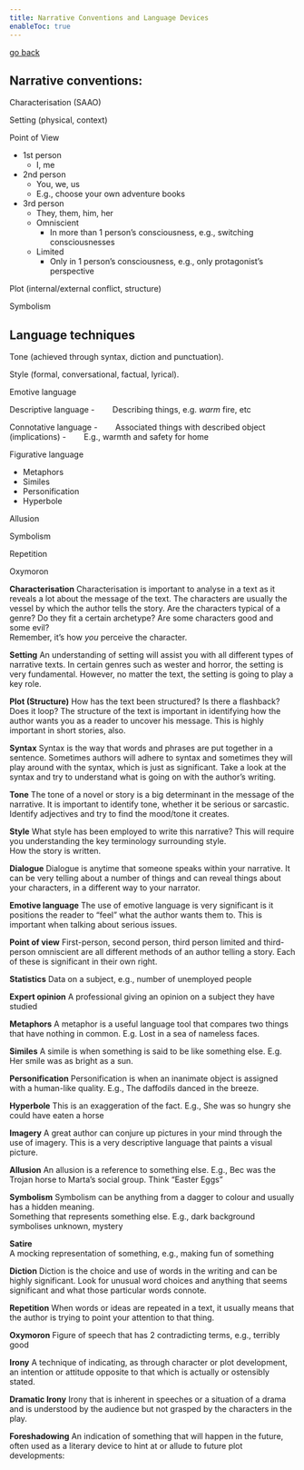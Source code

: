 ```yaml
---
title: Narrative Conventions and Language Devices
enableToc: true
---
```


[go back](Subjects/Literature.md)

## **Narrative conventions:**
Characterisation (SAAO)  

Setting (physical, context)

Point of View
- 1st person
	- I, me
- 2nd person
	- You, we, us 
	- E.g., choose your own adventure books
- 3rd person
	- They, them, him, her
	- Omniscient
		- In more than 1 person’s consciousness, e.g., switching consciousnesses
	- Limited
		- Only in 1 person’s consciousness, e.g., only protagonist’s perspective

Plot (internal/external conflict, structure)

Symbolism

## **Language techniques**
Tone (achieved through syntax, diction and punctuation).  

Style (formal, conversational, factual, lyrical).  

Emotive language  

Descriptive language
-        Describing things, e.g. _warm_ fire, etc

Connotative language
-        Associated things with described object (implications)
-        E.g., warmth and safety for home

Figurative language
- Metaphors  
- Similes  
- Personification  
- Hyperbole  

Allusion  

Symbolism  

Repetition

Oxymoron

**Characterisation**
Characterisation is important to analyse in a text as it reveals a lot about the message of the text. The characters are usually the vessel by which the author tells the story. Are the characters typical of a genre? Do they fit a certain archetype? Are some characters good and some evil?  
Remember, it’s how _you_ perceive the character.

**Setting**
An understanding of setting will assist you with all different types of narrative texts. In certain genres such as wester and horror, the setting is very fundamental. However, no matter the text, the setting is going to play a key role.

**Plot (Structure)**
How has the text been structured? Is there a flashback? Does it loop? The structure of the text is important in identifying how the author wants you as a reader to uncover his message. This is highly important in short stories, also.

**Syntax**
Syntax is the way that words and phrases are put together in a sentence. Sometimes authors will adhere to syntax and sometimes they will play around with the syntax, which is just as significant. Take a look at the syntax and try to understand what is going on with the author’s writing.

**Tone**
The tone of a novel or story is a big determinant in the message of the narrative. It is important to identify tone, whether it be serious or sarcastic.  
Identify adjectives and try to find the mood/tone it creates.

**Style**
What style has been employed to write this narrative? This will require you understanding the key terminology surrounding style.  
How the story is written.

**Dialogue**
Dialogue is anytime that someone speaks within your narrative. It can be very telling about a number of things and can reveal things about your characters, in a different way to your narrator.

**Emotive language**
The use of emotive language is very significant is it positions the reader to “feel” what the author wants them to. This is important when talking about serious issues.

**Point of view**
First-person, second person, third person limited and third-person omniscient are all different methods of an author telling a story. Each of these is significant in their own right.

**Statistics**
Data on a subject, e.g., number of unemployed people

**Expert opinion**
A professional giving an opinion on a subject they have studied

**Metaphors**
A metaphor is a useful language tool that compares two things that have nothing in common. E.g. Lost in a sea of nameless faces.

**Similes**
A simile is when something is said to be like something else. E.g. Her smile was as bright as a sun.

**Personification**
Personification is when an inanimate object is assigned with a human-like quality. E.g., The daffodils danced in the breeze.

**Hyperbole**
This is an exaggeration of the fact. E.g., She was so hungry she could have eaten a horse

**Imagery**
A great author can conjure up pictures in your mind through the use of imagery. This is a very descriptive language that paints a visual picture.

**Allusion**
An allusion is a reference to something else. E.g., Bec was the Trojan horse to Marta’s social group. Think “Easter Eggs”  
  

**Symbolism**
Symbolism can be anything from a dagger to colour and usually has a hidden meaning.  
Something that represents something else. E.g., dark background symbolises unknown, mystery

**Satire**  
A mocking representation of something, e.g., making fun of something

**Diction**
Diction is the choice and use of words in the writing and can be highly significant. Look for unusual word choices and anything that seems significant and what those particular words connote.

**Repetition**
When words or ideas are repeated in a text, it usually means that the author is trying to point your attention to that thing.

**Oxymoron**
Figure of speech that has 2 contradicting terms, e.g., terribly good

**Irony**
A technique of indicating, as through character or plot development, an intention or attitude opposite to that which is actually or ostensibly stated.

**Dramatic Irony**
Irony that is inherent in speeches or a situation of a drama and is understood by the audience but not grasped by the characters in the play.

**Foreshadowing**
An indication of something that will happen in the future, often used as a literary device to hint at or allude to future plot developments: